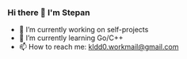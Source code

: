 ### Hi there 👋 I'm Stepan

- 🔭 I’m currently working on self-projects
- 🌱 I’m currently learning Go/C++
- 📫 How to reach me: kldd0.workmail@gmail.com
